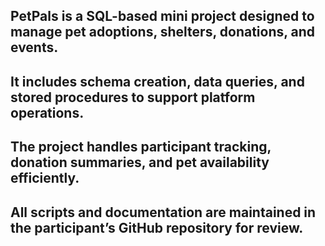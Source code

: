 ## PetPals is a SQL-based mini project designed to manage pet adoptions, shelters, donations, and events.
## It includes schema creation, data queries, and stored procedures to support platform operations.
## The project handles participant tracking, donation summaries, and pet availability efficiently.
## All scripts and documentation are maintained in the participant’s GitHub repository for review.
